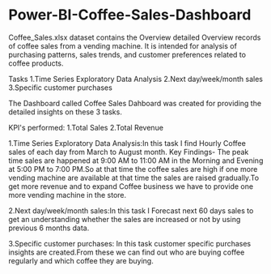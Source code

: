 # Power-BI-Coffee-Sales-Dashboard
Coffee_Sales.xlsx dataset contains the Overview detailed Overview records of coffee sales from a vending machine.
It is intended for analysis of purchasing patterns, sales trends, and customer preferences related to coffee products.

Tasks 
1.Time Series Exploratory Data Analysis
2.Next day/week/month sales
3.Specific customer purchases

The Dashboard called Coffee Sales Dahboard was created  for providing the detailed insights on these 3 tasks.

KPI's performed:
1.Total Sales
2.Total Revenue

1.Time Series Exploratory Data Analysis:In this task I find Hourly Coffee sales of each day from March to August month.
Key Findings- The peak time sales are happened at 9:00 AM to 11:00 AM in the Morning and Evening at 5:00 PM to 7:00 PM.So at that time the coffee sales are high if one more vending machine are available at that time the sales are raised gradually.To get more revenue and to expand Coffee business we have to provide one more vending machine in the store.   

2.Next day/week/month sales:In this task I Forecast next 60 days sales to get an understanding whether the sales are increased or not by using previous 6 months data.

3.Specific customer purchases: In this task customer specific purchases insights are created.From these we can find out who are buying coffee regularly and which coffee they are buying.

